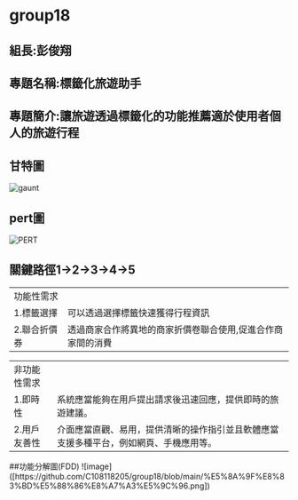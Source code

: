 # group18
## 組長:彭俊翔
## 專題名稱:標籤化旅遊助手
## 專題簡介:讓旅遊透過標籤化的功能推薦適於使用者個人的旅遊行程
## 甘特圖
![gaunt](https://github.com/C108118205/group18/assets/91523690/3dd057f6-b7a8-4c4e-bac4-e5d753aa83d6)
## pert圖
![PERT](https://github.com/C108118205/group18/assets/91523690/d97afd26-b8a9-451b-83ce-0f0a0e2071f6)
## 關鍵路徑1→2→3→4→5
<table>
  <tr>
    <td>功能性需求</td>
    <td></td>
  </tr>
  <tr>
    <td>1.標籤選擇</td>
    <td>可以透過選擇標籤快速獲得行程資訊</td>
  </tr>
  <tr>
    <td>2.聯合折價券</td>
    <td>透過商家合作將異地的商家折價卷聯合使用,促進合作商家間的消費</td>
  </tr>
</table>
<table>
  <tr>
    <td>非功能性需求</td>
    <td></td>
  </tr>
  <tr>
    <td>1.即時性</td>
    <td>系統應當能夠在用戶提出請求後迅速回應，提供即時的旅遊建議。</td>
  </tr>
  <tr>
    <td>2.用戶友善性</td>
    <td>介面應當直觀、易用，提供清晰的操作指引並且軟體應當支援多種平台，例如網頁、手機應用等。</td>
  </tr>
</table>
##功能分解圖(FDD)
![image]([https://github.com/C108118205/group18/blob/main/%E5%8A%9F%E8%83%BD%E5%88%86%E8%A7%A3%E5%9C%96.png])
